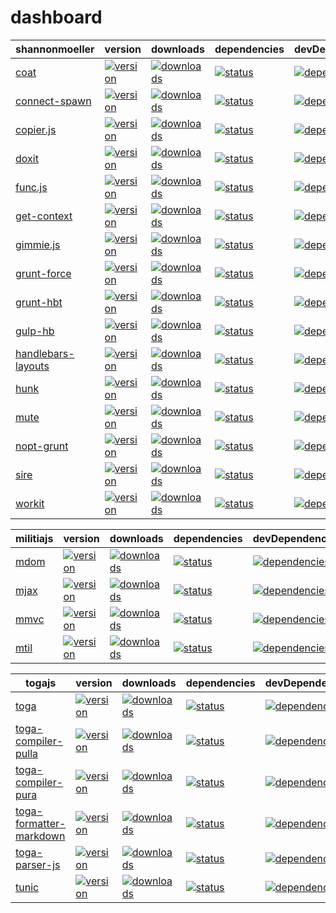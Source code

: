# dashboard

shannonmoeller | version | downloads | dependencies | devDependencies
---|---|---|---|---
[coat](http://github.com/shannonmoeller/coat) | [![version](http://img.shields.io/npm/v/coat.svg?style=flat-square)](http://npmjs.org/coat) | [![downloads](http://img.shields.io/npm/dm/coat.svg?style=flat-square)](http://npmjs.org/coat) | [![status](http://img.shields.io/travis/shannonmoeller/coat.svg?style=flat-square)](https://travis-ci.org/shannonmoeller/coat)| [![dependencies](http://david-dm.org/shannonmoeller/coat.svg?style=flat-square)](http://david-dm.org/shannonmoeller/coat) | [![devDependencies](http://david-dm.org/shannonmoeller/coat/dev-status.svg?style=flat-square)](http://david-dm.org/shannonmoeller/coat)
[connect-spawn](http://github.com/shannonmoeller/connect-spawn) | [![version](http://img.shields.io/npm/v/connect-spawn.svg?style=flat-square)](http://npmjs.org/connect-spawn) | [![downloads](http://img.shields.io/npm/dm/connect-spawn.svg?style=flat-square)](http://npmjs.org/connect-spawn) | [![status](http://img.shields.io/travis/shannonmoeller/connect-spawn.svg?style=flat-square)](https://travis-ci.org/shannonmoeller/connect-spawn)| [![dependencies](http://david-dm.org/shannonmoeller/connect-spawn.svg?style=flat-square)](http://david-dm.org/shannonmoeller/connect-spawn) | [![devDependencies](http://david-dm.org/shannonmoeller/connect-spawn/dev-status.svg?style=flat-square)](http://david-dm.org/shannonmoeller/connect-spawn)
[copier.js](http://github.com/shannonmoeller/copier.js) | [![version](http://img.shields.io/npm/v/copier.svg?style=flat-square)](http://npmjs.org/copier) | [![downloads](http://img.shields.io/npm/dm/copier.svg?style=flat-square)](http://npmjs.org/copier) | [![status](http://img.shields.io/travis/shannonmoeller/copier.js.svg?style=flat-square)](https://travis-ci.org/shannonmoeller/copier.js)| [![dependencies](http://david-dm.org/shannonmoeller/copier.js.svg?style=flat-square)](http://david-dm.org/shannonmoeller/copier.js) | [![devDependencies](http://david-dm.org/shannonmoeller/copier.js/dev-status.svg?style=flat-square)](http://david-dm.org/shannonmoeller/copier.js)
[doxit](http://github.com/shannonmoeller/doxit) | [![version](http://img.shields.io/npm/v/doxit.svg?style=flat-square)](http://npmjs.org/doxit) | [![downloads](http://img.shields.io/npm/dm/doxit.svg?style=flat-square)](http://npmjs.org/doxit) | [![status](http://img.shields.io/travis/shannonmoeller/doxit.svg?style=flat-square)](https://travis-ci.org/shannonmoeller/doxit)| [![dependencies](http://david-dm.org/shannonmoeller/doxit.svg?style=flat-square)](http://david-dm.org/shannonmoeller/doxit) | [![devDependencies](http://david-dm.org/shannonmoeller/doxit/dev-status.svg?style=flat-square)](http://david-dm.org/shannonmoeller/doxit)
[func.js](http://github.com/shannonmoeller/func.js) | [![version](http://img.shields.io/npm/v/func.svg?style=flat-square)](http://npmjs.org/func) | [![downloads](http://img.shields.io/npm/dm/func.svg?style=flat-square)](http://npmjs.org/func) | [![status](http://img.shields.io/travis/shannonmoeller/func.js.svg?style=flat-square)](https://travis-ci.org/shannonmoeller/func.js)| [![dependencies](http://david-dm.org/shannonmoeller/func.js.svg?style=flat-square)](http://david-dm.org/shannonmoeller/func.js) | [![devDependencies](http://david-dm.org/shannonmoeller/func.js/dev-status.svg?style=flat-square)](http://david-dm.org/shannonmoeller/func.js)
[get-context](http://github.com/shannonmoeller/get-context) | [![version](http://img.shields.io/npm/v/get-context.svg?style=flat-square)](http://npmjs.org/get-context) | [![downloads](http://img.shields.io/npm/dm/get-context.svg?style=flat-square)](http://npmjs.org/get-context) | [![status](http://img.shields.io/travis/shannonmoeller/get-context.svg?style=flat-square)](https://travis-ci.org/shannonmoeller/get-context)| [![dependencies](http://david-dm.org/shannonmoeller/get-context.svg?style=flat-square)](http://david-dm.org/shannonmoeller/get-context) | [![devDependencies](http://david-dm.org/shannonmoeller/get-context/dev-status.svg?style=flat-square)](http://david-dm.org/shannonmoeller/get-context)
[gimmie.js](http://github.com/shannonmoeller/gimmie.js) | [![version](http://img.shields.io/npm/v/gimmie.svg?style=flat-square)](http://npmjs.org/gimmie) | [![downloads](http://img.shields.io/npm/dm/gimmie.svg?style=flat-square)](http://npmjs.org/gimmie) | [![status](http://img.shields.io/travis/shannonmoeller/gimmie.js.svg?style=flat-square)](https://travis-ci.org/shannonmoeller/gimmie.js)| [![dependencies](http://david-dm.org/shannonmoeller/gimmie.js.svg?style=flat-square)](http://david-dm.org/shannonmoeller/gimmie.js) | [![devDependencies](http://david-dm.org/shannonmoeller/gimmie.js/dev-status.svg?style=flat-square)](http://david-dm.org/shannonmoeller/gimmie.js)
[grunt-force](http://github.com/shannonmoeller/grunt-force) | [![version](http://img.shields.io/npm/v/grunt-force.svg?style=flat-square)](http://npmjs.org/grunt-force) | [![downloads](http://img.shields.io/npm/dm/grunt-force.svg?style=flat-square)](http://npmjs.org/grunt-force) | [![status](http://img.shields.io/travis/shannonmoeller/grunt-force.svg?style=flat-square)](https://travis-ci.org/shannonmoeller/grunt-force)| [![dependencies](http://david-dm.org/shannonmoeller/grunt-force.svg?style=flat-square)](http://david-dm.org/shannonmoeller/grunt-force) | [![devDependencies](http://david-dm.org/shannonmoeller/grunt-force/dev-status.svg?style=flat-square)](http://david-dm.org/shannonmoeller/grunt-force)
[grunt-hbt](http://github.com/shannonmoeller/grunt-hbt) | [![version](http://img.shields.io/npm/v/grunt-hbt.svg?style=flat-square)](http://npmjs.org/grunt-hbt) | [![downloads](http://img.shields.io/npm/dm/grunt-hbt.svg?style=flat-square)](http://npmjs.org/grunt-hbt) | [![status](http://img.shields.io/travis/shannonmoeller/grunt-hbt.svg?style=flat-square)](https://travis-ci.org/shannonmoeller/grunt-hbt)| [![dependencies](http://david-dm.org/shannonmoeller/grunt-hbt.svg?style=flat-square)](http://david-dm.org/shannonmoeller/grunt-hbt) | [![devDependencies](http://david-dm.org/shannonmoeller/grunt-hbt/dev-status.svg?style=flat-square)](http://david-dm.org/shannonmoeller/grunt-hbt)
[gulp-hb](http://github.com/shannonmoeller/gulp-hb) | [![version](http://img.shields.io/npm/v/gulp-hb.svg?style=flat-square)](http://npmjs.org/gulp-hb) | [![downloads](http://img.shields.io/npm/dm/gulp-hb.svg?style=flat-square)](http://npmjs.org/gulp-hb) | [![status](http://img.shields.io/travis/shannonmoeller/gulp-hb.svg?style=flat-square)](https://travis-ci.org/shannonmoeller/gulp-hb)| [![dependencies](http://david-dm.org/shannonmoeller/gulp-hb.svg?style=flat-square)](http://david-dm.org/shannonmoeller/gulp-hb) | [![devDependencies](http://david-dm.org/shannonmoeller/gulp-hb/dev-status.svg?style=flat-square)](http://david-dm.org/shannonmoeller/gulp-hb)
[handlebars-layouts](http://github.com/shannonmoeller/handlebars-layouts) | [![version](http://img.shields.io/npm/v/handlebars-layouts.svg?style=flat-square)](http://npmjs.org/handlebars-layouts) | [![downloads](http://img.shields.io/npm/dm/handlebars-layouts.svg?style=flat-square)](http://npmjs.org/handlebars-layouts) | [![status](http://img.shields.io/travis/shannonmoeller/handlebars-layouts.svg?style=flat-square)](https://travis-ci.org/shannonmoeller/handlebars-layouts)| [![dependencies](http://david-dm.org/shannonmoeller/handlebars-layouts.svg?style=flat-square)](http://david-dm.org/shannonmoeller/handlebars-layouts) | [![devDependencies](http://david-dm.org/shannonmoeller/handlebars-layouts/dev-status.svg?style=flat-square)](http://david-dm.org/shannonmoeller/handlebars-layouts)
[hunk](http://github.com/shannonmoeller/hunk) | [![version](http://img.shields.io/npm/v/hunk.svg?style=flat-square)](http://npmjs.org/hunk) | [![downloads](http://img.shields.io/npm/dm/hunk.svg?style=flat-square)](http://npmjs.org/hunk) | [![status](http://img.shields.io/travis/shannonmoeller/hunk.svg?style=flat-square)](https://travis-ci.org/shannonmoeller/hunk)| [![dependencies](http://david-dm.org/shannonmoeller/hunk.svg?style=flat-square)](http://david-dm.org/shannonmoeller/hunk) | [![devDependencies](http://david-dm.org/shannonmoeller/hunk/dev-status.svg?style=flat-square)](http://david-dm.org/shannonmoeller/hunk)
[mute](http://github.com/shannonmoeller/mute) | [![version](http://img.shields.io/npm/v/mute.svg?style=flat-square)](http://npmjs.org/mute) | [![downloads](http://img.shields.io/npm/dm/mute.svg?style=flat-square)](http://npmjs.org/mute) | [![status](http://img.shields.io/travis/shannonmoeller/mute.svg?style=flat-square)](https://travis-ci.org/shannonmoeller/mute)| [![dependencies](http://david-dm.org/shannonmoeller/mute.svg?style=flat-square)](http://david-dm.org/shannonmoeller/mute) | [![devDependencies](http://david-dm.org/shannonmoeller/mute/dev-status.svg?style=flat-square)](http://david-dm.org/shannonmoeller/mute)
[nopt-grunt](http://github.com/shannonmoeller/nopt-grunt) | [![version](http://img.shields.io/npm/v/nopt-grunt.svg?style=flat-square)](http://npmjs.org/nopt-grunt) | [![downloads](http://img.shields.io/npm/dm/nopt-grunt.svg?style=flat-square)](http://npmjs.org/nopt-grunt) | [![status](http://img.shields.io/travis/shannonmoeller/nopt-grunt.svg?style=flat-square)](https://travis-ci.org/shannonmoeller/nopt-grunt)| [![dependencies](http://david-dm.org/shannonmoeller/nopt-grunt.svg?style=flat-square)](http://david-dm.org/shannonmoeller/nopt-grunt) | [![devDependencies](http://david-dm.org/shannonmoeller/nopt-grunt/dev-status.svg?style=flat-square)](http://david-dm.org/shannonmoeller/nopt-grunt)
[sire](http://github.com/shannonmoeller/sire) | [![version](http://img.shields.io/npm/v/sire.svg?style=flat-square)](http://npmjs.org/sire) | [![downloads](http://img.shields.io/npm/dm/sire.svg?style=flat-square)](http://npmjs.org/sire) | [![status](http://img.shields.io/travis/shannonmoeller/sire.svg?style=flat-square)](https://travis-ci.org/shannonmoeller/sire)| [![dependencies](http://david-dm.org/shannonmoeller/sire.svg?style=flat-square)](http://david-dm.org/shannonmoeller/sire) | [![devDependencies](http://david-dm.org/shannonmoeller/sire/dev-status.svg?style=flat-square)](http://david-dm.org/shannonmoeller/sire)
[workit](http://github.com/shannonmoeller/workit) | [![version](http://img.shields.io/npm/v/workit.svg?style=flat-square)](http://npmjs.org/workit) | [![downloads](http://img.shields.io/npm/dm/workit.svg?style=flat-square)](http://npmjs.org/workit) | [![status](http://img.shields.io/travis/shannonmoeller/workit.svg?style=flat-square)](https://travis-ci.org/shannonmoeller/workit)| [![dependencies](http://david-dm.org/shannonmoeller/workit.svg?style=flat-square)](http://david-dm.org/shannonmoeller/workit) | [![devDependencies](http://david-dm.org/shannonmoeller/workit/dev-status.svg?style=flat-square)](http://david-dm.org/shannonmoeller/workit)

militiajs | version | downloads | dependencies | devDependencies
---|---|---|---|---
[mdom](http://github.com/militiajs/mdom) | [![version](http://img.shields.io/npm/v/mdom.svg?style=flat-square)](http://npmjs.org/mdom) | [![downloads](http://img.shields.io/npm/dm/mdom.svg?style=flat-square)](http://npmjs.org/mdom) | [![status](http://img.shields.io/travis/militiajs/mdom.svg?style=flat-square)](https://travis-ci.org/militiajs/mdom)| [![dependencies](http://david-dm.org/militiajs/mdom.svg?style=flat-square)](http://david-dm.org/militiajs/mdom) | [![devDependencies](http://david-dm.org/militiajs/mdom/dev-status.svg?style=flat-square)](http://david-dm.org/militiajs/mdom)
[mjax](http://github.com/militiajs/mjax) | [![version](http://img.shields.io/npm/v/mjax.svg?style=flat-square)](http://npmjs.org/mjax) | [![downloads](http://img.shields.io/npm/dm/mjax.svg?style=flat-square)](http://npmjs.org/mjax) | [![status](http://img.shields.io/travis/militiajs/mjax.svg?style=flat-square)](https://travis-ci.org/militiajs/mjax)| [![dependencies](http://david-dm.org/militiajs/mjax.svg?style=flat-square)](http://david-dm.org/militiajs/mjax) | [![devDependencies](http://david-dm.org/militiajs/mjax/dev-status.svg?style=flat-square)](http://david-dm.org/militiajs/mjax)
[mmvc](http://github.com/militiajs/mmvc) | [![version](http://img.shields.io/npm/v/mmvc.svg?style=flat-square)](http://npmjs.org/mmvc) | [![downloads](http://img.shields.io/npm/dm/mmvc.svg?style=flat-square)](http://npmjs.org/mmvc) | [![status](http://img.shields.io/travis/militiajs/mmvc.svg?style=flat-square)](https://travis-ci.org/militiajs/mmvc)| [![dependencies](http://david-dm.org/militiajs/mmvc.svg?style=flat-square)](http://david-dm.org/militiajs/mmvc) | [![devDependencies](http://david-dm.org/militiajs/mmvc/dev-status.svg?style=flat-square)](http://david-dm.org/militiajs/mmvc)
[mtil](http://github.com/militiajs/mtil) | [![version](http://img.shields.io/npm/v/mtil.svg?style=flat-square)](http://npmjs.org/mtil) | [![downloads](http://img.shields.io/npm/dm/mtil.svg?style=flat-square)](http://npmjs.org/mtil) | [![status](http://img.shields.io/travis/militiajs/mtil.svg?style=flat-square)](https://travis-ci.org/militiajs/mtil)| [![dependencies](http://david-dm.org/militiajs/mtil.svg?style=flat-square)](http://david-dm.org/militiajs/mtil) | [![devDependencies](http://david-dm.org/militiajs/mtil/dev-status.svg?style=flat-square)](http://david-dm.org/militiajs/mtil)

togajs | version | downloads | dependencies | devDependencies
---|---|---|---|---
[toga](http://github.com/togajs/toga) | [![version](http://img.shields.io/npm/v/toga.svg?style=flat-square)](http://npmjs.org/toga) | [![downloads](http://img.shields.io/npm/dm/toga.svg?style=flat-square)](http://npmjs.org/toga) | [![status](http://img.shields.io/travis/togajs/toga.svg?style=flat-square)](https://travis-ci.org/togajs/toga)| [![dependencies](http://david-dm.org/togajs/toga.svg?style=flat-square)](http://david-dm.org/togajs/toga) | [![devDependencies](http://david-dm.org/togajs/toga/dev-status.svg?style=flat-square)](http://david-dm.org/togajs/toga)
[toga-compiler-pulla](http://github.com/togajs/toga-compiler-pulla) | [![version](http://img.shields.io/npm/v/toga-compiler-pulla.svg?style=flat-square)](http://npmjs.org/toga-compiler-pulla) | [![downloads](http://img.shields.io/npm/dm/toga-compiler-pulla.svg?style=flat-square)](http://npmjs.org/toga-compiler-pulla) | [![status](http://img.shields.io/travis/togajs/toga-compiler-pulla.svg?style=flat-square)](https://travis-ci.org/togajs/toga-compiler-pulla)| [![dependencies](http://david-dm.org/togajs/toga-compiler-pulla.svg?style=flat-square)](http://david-dm.org/togajs/toga-compiler-pulla) | [![devDependencies](http://david-dm.org/togajs/toga-compiler-pulla/dev-status.svg?style=flat-square)](http://david-dm.org/togajs/toga-compiler-pulla)
[toga-compiler-pura](http://github.com/togajs/toga-compiler-pura) | [![version](http://img.shields.io/npm/v/toga-compiler-pura.svg?style=flat-square)](http://npmjs.org/toga-compiler-pura) | [![downloads](http://img.shields.io/npm/dm/toga-compiler-pura.svg?style=flat-square)](http://npmjs.org/toga-compiler-pura) | [![status](http://img.shields.io/travis/togajs/toga-compiler-pura.svg?style=flat-square)](https://travis-ci.org/togajs/toga-compiler-pura)| [![dependencies](http://david-dm.org/togajs/toga-compiler-pura.svg?style=flat-square)](http://david-dm.org/togajs/toga-compiler-pura) | [![devDependencies](http://david-dm.org/togajs/toga-compiler-pura/dev-status.svg?style=flat-square)](http://david-dm.org/togajs/toga-compiler-pura)
[toga-formatter-markdown](http://github.com/togajs/toga-formatter-markdown) | [![version](http://img.shields.io/npm/v/toga-formatter-markdown.svg?style=flat-square)](http://npmjs.org/toga-formatter-markdown) | [![downloads](http://img.shields.io/npm/dm/toga-formatter-markdown.svg?style=flat-square)](http://npmjs.org/toga-formatter-markdown) | [![status](http://img.shields.io/travis/togajs/toga-formatter-markdown.svg?style=flat-square)](https://travis-ci.org/togajs/toga-formatter-markdown)| [![dependencies](http://david-dm.org/togajs/toga-formatter-markdown.svg?style=flat-square)](http://david-dm.org/togajs/toga-formatter-markdown) | [![devDependencies](http://david-dm.org/togajs/toga-formatter-markdown/dev-status.svg?style=flat-square)](http://david-dm.org/togajs/toga-formatter-markdown)
[toga-parser-js](http://github.com/togajs/toga-parser-js) | [![version](http://img.shields.io/npm/v/toga-parser-js.svg?style=flat-square)](http://npmjs.org/toga-parser-js) | [![downloads](http://img.shields.io/npm/dm/toga-parser-js.svg?style=flat-square)](http://npmjs.org/toga-parser-js) | [![status](http://img.shields.io/travis/togajs/toga-parser-js.svg?style=flat-square)](https://travis-ci.org/togajs/toga-parser-js)| [![dependencies](http://david-dm.org/togajs/toga-parser-js.svg?style=flat-square)](http://david-dm.org/togajs/toga-parser-js) | [![devDependencies](http://david-dm.org/togajs/toga-parser-js/dev-status.svg?style=flat-square)](http://david-dm.org/togajs/toga-parser-js)
[tunic](http://github.com/togajs/tunic) | [![version](http://img.shields.io/npm/v/tunic.svg?style=flat-square)](http://npmjs.org/tunic) | [![downloads](http://img.shields.io/npm/dm/tunic.svg?style=flat-square)](http://npmjs.org/tunic) | [![status](http://img.shields.io/travis/togajs/tunic.svg?style=flat-square)](https://travis-ci.org/togajs/tunic)| [![dependencies](http://david-dm.org/togajs/tunic.svg?style=flat-square)](http://david-dm.org/togajs/tunic) | [![devDependencies](http://david-dm.org/togajs/tunic/dev-status.svg?style=flat-square)](http://david-dm.org/togajs/tunic)
